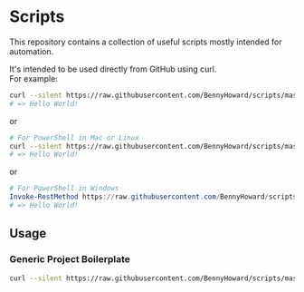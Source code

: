 # Scripts

This repository contains a collection of useful scripts mostly intended for automation.  

It's intended to be used directly from GitHub using curl.  
For example:  

```sh
curl --silent https://raw.githubusercontent.com/BennyHoward/scripts/master/helloworld.sh | sh
# => Hello World!
```

or

```sh
# For PowerShell in Mac or Linux
curl --silent https://raw.githubusercontent.com/BennyHoward/scripts/master/helloworld.ps1 | pwsh
# => Hello World!
```

or

```ps1
# For PowerShell in Windows
Invoke-RestMethod https://raw.githubusercontent.com/BennyHoward/scripts/master/helloworld.ps1 | PowerShell.exe
# => Hello World!
```

## Usage

### Generic Project Boilerplate

```sh
curl --silent https://raw.githubusercontent.com/BennyHoward/scripts/master/generate-generic-boilerplate.sh | sh
```
